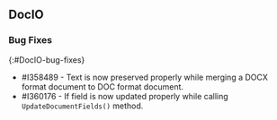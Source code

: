 ## DocIO

### Bug Fixes
{:#DocIO-bug-fixes}

* \#I358489 - Text is now preserved properly while merging a DOCX format document to DOC format document.
* \#I360176 - If field is now updated properly while calling `UpdateDocumentFields()` method.